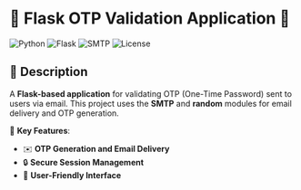 # 🌟 Flask OTP Validation Application 🌟

![Python](https://img.shields.io/badge/Python-3.8%2B-blue?logo=python&logoColor=white)
![Flask](https://img.shields.io/badge/Flask-2.x-black?logo=flask&logoColor=white)
![SMTP](https://img.shields.io/badge/SMTP-Enabled-brightgreen)
![License](https://img.shields.io/badge/License-MIT-yellow)

## 📖 Description  
A **Flask-based application** for validating OTP (One-Time Password) sent to users via email. This project uses the **SMTP** and **random** modules for email delivery and OTP generation.  

🎯 **Key Features**:
- ✉️ **OTP Generation and Email Delivery**
- 🔒 **Secure Session Management**
- 📝 **User-Friendly Interface**

